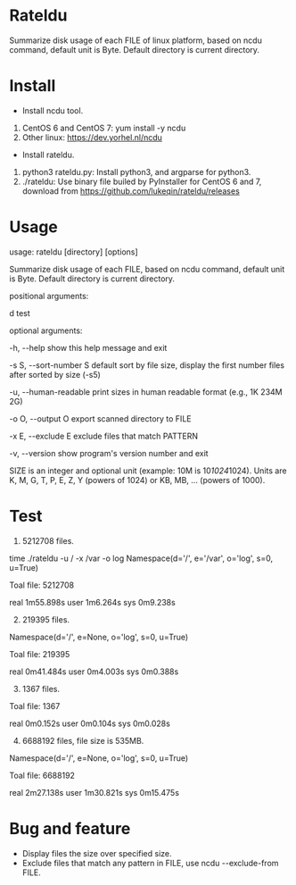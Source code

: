 # Rateldu

Summarize disk usage of each FILE of linux platform, based on ncdu command, default unit is Byte. Default directory is current directory.

# Install
* Install ncdu tool.
1. CentOS 6 and CentOS 7:  yum install -y ncdu
2. Other linux: https://dev.yorhel.nl/ncdu

* Install rateldu.
1. python3 rateldu.py: Install python3, and argparse for python3.
2. ./rateldu: Use binary file builed by PyInstaller for CentOS 6 and 7, download from https://github.com/lukeqin/rateldu/releases

# Usage
usage: rateldu [directory] [options]

Summarize disk usage of each FILE, based on ncdu command, default unit is Byte. Default directory is current directory.

positional arguments:

  d                     test

optional arguments:

  -h, --help            show this help message and exit
  
  -s S, --sort-number S
                        default sort by file size, display the first number
                        files after sorted by size (-s5)
                        
  -u, --human-readable  print sizes in human readable format (e.g., 1K 234M
                        2G)
                        
  -o O, --output O      export scanned directory to FILE
  
  -x E, --exclude E     exclude files that match PATTERN
  
  -v, --version         show program's version number and exit
  

SIZE is an integer and optional unit (example: 10M is 10*1024*1024). Units are K, M, G, T, P, E, Z, Y (powers of 1024) or KB, MB, ... (powers of 1000).

# Test
1. 5212708 files.

time ./rateldu -u / -x /var -o log 
Namespace(d='/', e='/var', o='log', s=0, u=True)

Toal file: 5212708

real    1m55.898s
user    1m6.264s
sys     0m9.238s

2. 219395 files.

Namespace(d='/', e=None, o='log', s=0, u=True)

Toal file: 219395

real    0m41.484s
user    0m4.003s
sys     0m0.388s

3. 1367 files.

Toal file: 1367

real    0m0.152s
user    0m0.104s
sys     0m0.028s

4. 6688192 files, file size is 535MB.

Namespace(d='/', e=None, o='log', s=0, u=True)

Toal file: 6688192

real    2m27.138s
user    1m30.821s
sys     0m15.475s

# Bug and feature

* Display files the size over specified size.
* Exclude files that match any pattern in FILE, use ncdu --exclude-from FILE.
